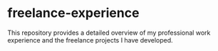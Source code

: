 # freelance-experience
This repository provides a detailed overview of my professional work experience and the freelance projects I have developed.
